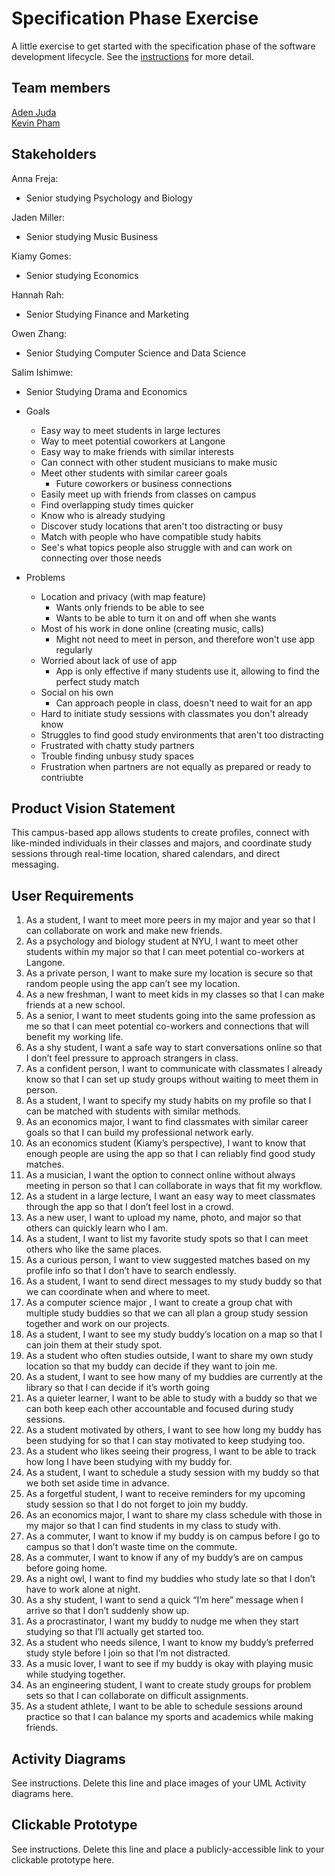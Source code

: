 # Specification Phase Exercise

A little exercise to get started with the specification phase of the software development lifecycle. See the [instructions](instructions.md) for more detail.

## Team members

[Aden Juda](https://github.com/yungsemitone) <br>
[Kevin Pham](https://github.com/knp4830)

## Stakeholders

Anna Freja:
- Senior studying Psychology and Biology

Jaden Miller:
- Senior studying Music Business

Kiamy Gomes:
- Senior studying Economics

Hannah Rah:
- Senior Studying Finance and Marketing

Owen Zhang:
- Senior Studying Computer Science and Data Science

Salim Ishimwe:
- Senior Studying Drama and Economics

- Goals
  - Easy way to meet students in large lectures
  - Way to meet potential coworkers at Langone
  - Easy way to make friends with similar interests
  - Can connect with other student musicians to make music
  - Meet other students with similar career goals
    - Future coworkers or business connections
  - Easily meet up with friends from classes on campus
  - Find overlapping study times quicker
  - Know who is already studying
  - Discover study locations that aren't too distracting or busy
  - Match with people who have compatible study habits
  - See's what topics people also struggle with and can work on connecting over those needs
- Problems 
  - Location and privacy (with map feature)
    - Wants only friends to be able to see
    - Wants to be able to turn it on and off when she wants
  - Most of his work in done online (creating music, calls)
    - Might not need to meet in person, and therefore won't use app regularly
  - Worried about lack of use of app
    - App is only effective if many students use it, allowing to find the perfect study match
  - Social on his own
    - Can approach people in class, doesn't need to wait for an app
  - Hard to initiate study sessions with classmates you don't already know
  - Struggles to find good study environments that aren't too distracting
  - Frustrated with chatty study partners
  - Trouble finding unbusy study spaces
  - Frustration when partners are not equally as prepared or ready to contriubte

## Product Vision Statement

This campus-based app allows students to create profiles, connect with like-minded individuals in their classes and majors, and coordinate study sessions through real-time location, shared calendars, and direct messaging.

## User Requirements

1. As a student, I want to meet more peers in my major and year so that I can collaborate on work and make new friends.
2. As a psychology and biology student at NYU, I want to meet other students within my major so that I can meet potential co-workers at Langone.
3. As a private person, I want to make sure my location is secure so that random people using the app can’t see my location.
4. As a new freshman, I want to meet kids in my classes so that I can make friends at a new school.
5. As a senior, I want to meet students going into the same profession as me so that I can meet potential co-workers and connections that will benefit my working life.
6. As a shy student, I want a safe way to start conversations online so that I don’t feel pressure to approach strangers in class.
7. As a confident person, I want to communicate with classmates I already know so that I can set up study groups without waiting to meet them in person.
8. As a student, I want to specify my study habits on my profile so that I can be matched with students with similar methods.
9. As an economics major, I want to find classmates with similar career goals so that I can build my professional network early.
10. As an economics student (Kiamy’s perspective), I want to know that enough people are using the app so that I can reliably find good study matches.
11. As a musician, I want the option to connect online without always meeting in person so that I can collaborate in ways that fit my workflow.
12. As a student in a large lecture, I want an easy way to meet classmates through the app so that I don’t feel lost in a crowd.
13. As a new user, I want to upload my name, photo, and major so that others can quickly learn who I am.
14. As a student, I want to list my favorite study spots so that I can meet others who like the same places.
15. As a curious person, I want to view suggested matches based on my profile info so that I don’t have to search endlessly.
16. As a student, I want to send direct messages to my study buddy so that we can coordinate when and where to meet.
17. As a computer science major , I want to create a group chat with multiple study buddies so that we can all plan a group study session together and work on our projects.
18. As a student, I want to see my study buddy’s location on a map so that I can join them at their study spot.
19. As a student who often studies outside, I want to share my own study location so that my buddy can decide if they want to join me.
20. As a student, I want to see how many of my buddies are currently at the library so that I can decide if it’s worth going
21. As a quieter learner, I want to be able to study with a buddy so that we can both keep each other accountable and focused during study sessions.
22. As a student motivated by others, I want to see how long my buddy has been studying for so that I can stay motivated to keep studying too.
23. As a student who likes seeing their progress, I want to be able to track how long I have been studying with my buddy for.
24. As a student, I want to schedule a study session with my buddy so that we both set aside time in advance.
25. As a forgetful student, I want to receive reminders for my upcoming study session so that I do not forget to join my buddy.
26. As an economics major, I want to share my class schedule with those in my major so that I can find students in my class to study with.
27. As a commuter, I want to know if my buddy is on campus before I go to campus so that I don’t waste time on the commute.
28. As a commuter, I want to know if any of my buddy’s are on campus before going home.
29. As a night owl, I want to find my buddies who study late so that I don’t have to work alone at night. 
30. As a shy student, I want to send a quick “I’m here” message when I arrive so that I don’t suddenly show up.
31. As a procrastinator, I want my buddy to nudge me when they start studying so that I’ll actually get started too.
32. As a student who needs silence, I want to know my buddy’s preferred study style before I join so that I’m not distracted.
33. As a music lover, I want to see if my buddy is okay with playing music while studying together.
34. As an engineering student, I want to create study groups for problem sets so that I can collaborate on difficult assignments.
35. As a student athlete, I want to be able to schedule sessions around practice so that I can balance my sports and academics while making friends.


## Activity Diagrams

See instructions. Delete this line and place images of your UML Activity diagrams here.

## Clickable Prototype

See instructions. Delete this line and place a publicly-accessible link to your clickable prototype here.
